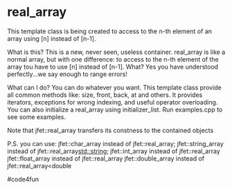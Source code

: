# real_array
This template class is being created to access to the n-th element of an array using [n] instead of [n-1].

    
    
What is this? This is a new, never seen, useless container.
real_array is like a normal array, but with one difference:
to access to the n-th element of the array tou have to use [n] instead of [n-1]. 
What? Yes you have understood perfectly...we say enough to range errors!

What can I do? You can do whatever you want. This template class
provide all common methods like: size, front, back, at and others.
It provides iterators, exceptions for wrong indexing, and useful operator overloading.
You can also initialize a real_array using initializer_list.
Run examples.cpp to see some examples.
    
Note that jfet::real_array transfers its constness to the contained objects
    
P.S. you can use: jfet::char_array instead of jfet::real_array<char>;
    	          jfet::string_array instead of jfet::real_array<std::string>;
	              jfet::int_array instead of jfet::real_array<int> 
	              jfet::float_array instead of jfet::real_array<float> 
	              jfet::double_array instead of jfet::real_array<double
					  
#code4fun
